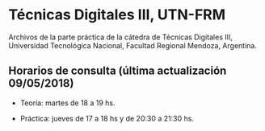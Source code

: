 # Técnicas Digitales III, UTN-FRM

Archivos de la parte práctica de la cátedra de Técnicas Digitales III, Universidad Tecnológica Nacional, Facultad Regional Mendoza, Argentina.

## Horarios de consulta (última actualización 09/05/2018)

* Teoría: martes de 18 a 19 hs. 

* Práctica: jueves de 17 a 18 hs y de 20:30 a 21:30 hs.


